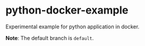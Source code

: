 # python-docker-example
Experimental example for python application in docker.

**Note**: The default branch is `default`.
